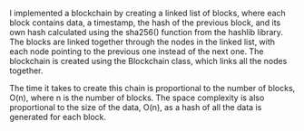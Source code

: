 I implemented a blockchain by creating a linked list of blocks, where each block contains data, a timestamp, the hash of the previous block, and its own hash calculated using the sha256() function from the hashlib library. The blocks are linked together through the nodes in the linked list, with each node pointing to the previous one instead of the next one. The blockchain is created using the Blockchain class, which links all the nodes together.

The time it takes to create this chain is proportional to the number of blocks, O(n), where n is the number of blocks. The space complexity is also proportional to the size of the data, O(n), as a hash of all the data is generated for each block.
